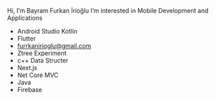 
Hi, I’m Bayram Furkan İrioğlu
I’m interested in Mobile Development and Applications
- Android Studio Kotlin
- Flutter
- furrkanirioglu@gmail.com
- Ztree Experiment
- c++ Data Structer
- Next.js
- Net Core MVC
- Java
- Firebase
  





